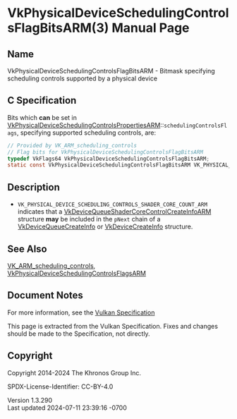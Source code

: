 # VkPhysicalDeviceSchedulingControlsFlagBitsARM(3) Manual Page

## Name

VkPhysicalDeviceSchedulingControlsFlagBitsARM - Bitmask specifying
scheduling controls supported by a physical device



## <a href="#_c_specification" class="anchor"></a>C Specification

Bits which **can** be set in
[VkPhysicalDeviceSchedulingControlsPropertiesARM](https://registry.khronos.org/vulkan/specs/1.3-extensions/man/html/VkPhysicalDeviceSchedulingControlsPropertiesARM.html)::`schedulingControlsFlags`,
specifying supported scheduling controls, are:

``` c
// Provided by VK_ARM_scheduling_controls
// Flag bits for VkPhysicalDeviceSchedulingControlsFlagBitsARM
typedef VkFlags64 VkPhysicalDeviceSchedulingControlsFlagBitsARM;
static const VkPhysicalDeviceSchedulingControlsFlagBitsARM VK_PHYSICAL_DEVICE_SCHEDULING_CONTROLS_SHADER_CORE_COUNT_ARM = 0x00000001ULL;
```

## <a href="#_description" class="anchor"></a>Description

- `VK_PHYSICAL_DEVICE_SCHEDULING_CONTROLS_SHADER_CORE_COUNT_ARM`
  indicates that a
  [VkDeviceQueueShaderCoreControlCreateInfoARM](https://registry.khronos.org/vulkan/specs/1.3-extensions/man/html/VkDeviceQueueShaderCoreControlCreateInfoARM.html)
  structure **may** be included in the `pNext` chain of a
  [VkDeviceQueueCreateInfo](https://registry.khronos.org/vulkan/specs/1.3-extensions/man/html/VkDeviceQueueCreateInfo.html) or
  [VkDeviceCreateInfo](https://registry.khronos.org/vulkan/specs/1.3-extensions/man/html/VkDeviceCreateInfo.html) structure.

## <a href="#_see_also" class="anchor"></a>See Also

[VK_ARM_scheduling_controls](https://registry.khronos.org/vulkan/specs/1.3-extensions/man/html/VK_ARM_scheduling_controls.html),
[VkPhysicalDeviceSchedulingControlsFlagsARM](https://registry.khronos.org/vulkan/specs/1.3-extensions/man/html/VkPhysicalDeviceSchedulingControlsFlagsARM.html)

## <a href="#_document_notes" class="anchor"></a>Document Notes

For more information, see the <a
href="https://registry.khronos.org/vulkan/specs/1.3-extensions/html/vkspec.html#VkPhysicalDeviceSchedulingControlsFlagBitsARM"
target="_blank" rel="noopener">Vulkan Specification</a>

This page is extracted from the Vulkan Specification. Fixes and changes
should be made to the Specification, not directly.

## <a href="#_copyright" class="anchor"></a>Copyright

Copyright 2014-2024 The Khronos Group Inc.

SPDX-License-Identifier: CC-BY-4.0

Version 1.3.290  
Last updated 2024-07-11 23:39:16 -0700
